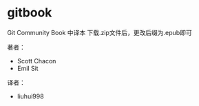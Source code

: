 # gitbook
Git Community Book 中译本
下载.zip文件后，更改后缀为.epub即可

著者：
* Scott Chacon
* Emil Sit

译者：
* liuhui998

